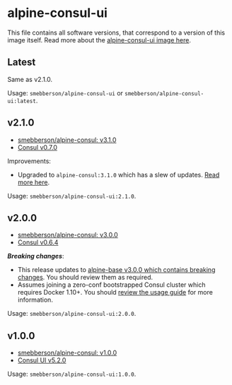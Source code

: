 # alpine-consul-ui

This file contains all software versions, that correspond to a version of this image itself. Read more about the [alpine-consul-ui image here][alpineconsului].

## Latest

Same as v2.1.0.

Usage: `smebberson/alpine-consul-ui` or `smebberson/alpine-consul-ui:latest`.

## v2.1.0

- [smebberson/alpine-consul: v3.1.0][smebbersonalpineconsul310]
- [Consul v0.7.0][consului]

Improvements:

- Upgraded to `alpine-consul:3.1.0` which has a slew of updates. [Read more here][smebbersonalpineconsul310].

Usage: `smebberson/alpine-consul-ui:2.1.0`.

## v2.0.0

- [smebberson/alpine-consul: v3.0.0][smebbersonalpineconsul300]
- [Consul v0.6.4][consului]

__*Breaking changes*__:

- This release updates to [alpine-base v3.0.0 which contains breaking changes](https://github.com/smebberson/docker-alpine/blob/master/alpine-base/VERSIONS.md#v300). You should review them as required.
- Assumes joining a zero-conf bootstrapped Consul cluster which requires Docker 1.10+. You should [review the usage guide](https://github.com/smebberson/docker-alpine/tree/master/alpine-consul#usage) for more information.

Usage: `smebberson/alpine-consul-ui:2.0.0`.

## v1.0.0

- [smebberson/alpine-consul: v1.0.0][smebbersonalpineconsul100]
- [Consul UI v5.2.0][consului]

Usage: `smebberson/alpine-consul-ui:1.0.0`.

[consului]: https://demo.consul.io/ui/
[alpineconsului]: https://github.com/smebberson/docker-alpine/tree/master/alpine-consul-ui
[smebbersonalpineconsul310]: https://github.com/smebberson/docker-alpine/tree/alpine-consul-v3.1.0/alpine-consul
[smebbersonalpineconsul300]: https://github.com/smebberson/docker-alpine/tree/alpine-consul-v3.0.0/alpine-consul
[smebbersonalpineconsul100]: https://github.com/smebberson/docker-alpine/tree/alpine-consul-v1.0.0/alpine-consul
